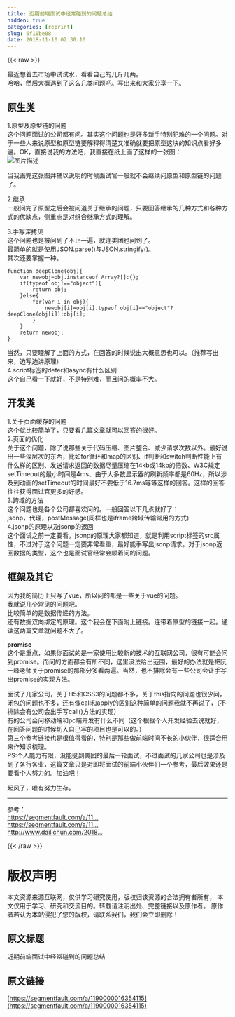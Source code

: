 ```yaml
---
title: 近期前端面试中经常碰到的问题总结
hidden: true
categories: [reprint]
slug: 6f10be08
date: 2018-11-10 02:30:10
---
```


{{< raw >}}
<p>&#x6700;&#x8FD1;&#x60F3;&#x7740;&#x53BB;&#x5E02;&#x573A;&#x4E2D;&#x8BD5;&#x8BD5;&#x6C34;&#xFF0C;&#x770B;&#x770B;&#x81EA;&#x5DF1;&#x7684;&#x51E0;&#x65A4;&#x51E0;&#x4E24;&#x3002;<br>&#x54C8;&#x54C8;&#xFF0C;&#x7136;&#x540E;&#x5927;&#x6982;&#x9047;&#x5230;&#x4E86;&#x8FD9;&#x4E48;&#x51E0;&#x7C7B;&#x95EE;&#x9898;&#x5427;&#x3002;&#x5199;&#x51FA;&#x6765;&#x548C;&#x5927;&#x5BB6;&#x5206;&#x4EAB;&#x4E00;&#x4E0B;&#x3002;</p><h2 id="articleHeader0">&#x539F;&#x751F;&#x7C7B;</h2><p>1.&#x539F;&#x578B;&#x53CA;&#x539F;&#x578B;&#x94FE;&#x7684;&#x95EE;&#x9898;<br>&#x8FD9;&#x4E2A;&#x95EE;&#x9898;&#x9762;&#x8BD5;&#x7684;&#x516C;&#x53F8;&#x90FD;&#x6709;&#x95EE;&#x3002;&#x5176;&#x5B9E;&#x8FD9;&#x4E2A;&#x95EE;&#x9898;&#x4E5F;&#x662F;&#x597D;&#x591A;&#x65B0;&#x624B;&#x7279;&#x522B;&#x72AF;&#x96BE;&#x7684;&#x4E00;&#x4E2A;&#x95EE;&#x9898;&#x3002;&#x5BF9;&#x4E8E;&#x4E00;&#x4E9B;&#x4EBA;&#x6765;&#x8BF4;&#x539F;&#x578B;&#x548C;&#x539F;&#x578B;&#x94FE;&#x8981;&#x89E3;&#x91CA;&#x5F97;&#x6E05;&#x695A;&#x53C8;&#x51C6;&#x786E;&#x5C31;&#x8981;&#x628A;&#x539F;&#x578B;&#x8FD9;&#x5757;&#x7684;&#x77E5;&#x8BC6;&#x70B9;&#x770B;&#x597D;&#x591A;&#x904D;&#x3002;OK&#xFF0C;&#x76F4;&#x63A5;&#x8BF4;&#x6211;&#x7684;&#x65B9;&#x6CD5;&#x5427;&#xFF0C;&#x6211;&#x76F4;&#x63A5;&#x5728;&#x7EB8;&#x4E0A;&#x753B;&#x4E86;&#x8FD9;&#x6837;&#x7684;&#x4E00;&#x5F20;&#x56FE;&#xFF1A;<br><span class="img-wrap"><img data-src="/img/bVbgMbB?w=764&amp;h=336" src="https://static.alili.tech/img/bVbgMbB?w=764&amp;h=336" alt="&#x56FE;&#x7247;&#x63CF;&#x8FF0;" title="&#x56FE;&#x7247;&#x63CF;&#x8FF0;" style="cursor:pointer;display:inline"></span></p><p>&#x5F53;&#x6211;&#x753B;&#x5B8C;&#x8FD9;&#x5F20;&#x56FE;&#x5E76;&#x8F85;&#x4EE5;&#x8BF4;&#x660E;&#x7684;&#x65F6;&#x5019;&#x9762;&#x8BD5;&#x5B98;&#x4E00;&#x822C;&#x5C31;&#x4E0D;&#x4F1A;&#x7EE7;&#x7EED;&#x95EE;&#x539F;&#x578B;&#x548C;&#x539F;&#x578B;&#x94FE;&#x7684;&#x95EE;&#x9898;&#x4E86;&#x3002;</p><p>2.&#x7EE7;&#x627F;<br>&#x4E00;&#x822C;&#x95EE;&#x5B8C;&#x4E86;&#x539F;&#x578B;&#x4E4B;&#x540E;&#x4F1A;&#x88AB;&#x95EE;&#x9053;&#x5173;&#x4E8E;&#x7EE7;&#x627F;&#x7684;&#x95EE;&#x9898;&#xFF0C;&#x53EA;&#x8981;&#x56DE;&#x7B54;&#x7EE7;&#x627F;&#x7684;&#x51E0;&#x79CD;&#x65B9;&#x5F0F;&#x548C;&#x5404;&#x79CD;&#x65B9;&#x5F0F;&#x7684;&#x4F18;&#x7F3A;&#x70B9;&#xFF0C;&#x4FA7;&#x91CD;&#x70B9;&#x662F;&#x5BF9;&#x7EC4;&#x5408;&#x7EE7;&#x627F;&#x65B9;&#x5F0F;&#x7684;&#x7406;&#x89E3;&#x3002;</p><p>3.&#x624B;&#x5199;&#x6DF1;&#x62F7;&#x8D1D;<br>&#x8FD9;&#x4E2A;&#x95EE;&#x9898;&#x4E5F;&#x662F;&#x88AB;&#x95EE;&#x5230;&#x4E86;&#x4E0D;&#x6B62;&#x4E00;&#x904D;&#xFF0C;&#x5C31;&#x8FDE;&#x7F8E;&#x56E2;&#x4E5F;&#x95EE;&#x5230;&#x4E86;&#x3002;<br>&#x6700;&#x7B80;&#x5355;&#x7684;&#x5C31;&#x662F;&#x4F7F;&#x7528;JSON.parse()&#x4E0E;JSON.stringify()&#x3002;<br>&#x5176;&#x6B21;&#x8FD8;&#x8981;&#x638C;&#x63E1;&#x4E00;&#x79CD;&#x3002;</p><div class="widget-codetool" style="display:none"><div class="widget-codetool--inner"><span class="selectCode code-tool" data-toggle="tooltip" data-placement="top" title="" data-original-title="&#x5168;&#x9009;"></span> <span type="button" class="copyCode code-tool" data-toggle="tooltip" data-placement="top" data-clipboard-text="function deepClone(obj){
    var newobj=obj.instanceof Array?[]:{};
    if(typeof obj!==&quot;object&quot;){
        return obj;
    }else{
        for(var i in obj){
            newobj[i]=obj[i].typeof obj[i]==&quot;object&quot;?deepClone(obj[i]):obj[i];
        }
    }
    return newobj;
}" title="" data-original-title="&#x590D;&#x5236;"></span> <span type="button" class="saveToNote code-tool" data-toggle="tooltip" data-placement="top" title="" data-original-title="&#x653E;&#x8FDB;&#x7B14;&#x8BB0;"></span></div></div><pre class="hljs haxe"><code><span class="hljs-function"><span class="hljs-keyword">function</span> <span class="hljs-title">deepClone</span></span>(obj){
    <span class="hljs-keyword">var</span> <span class="hljs-keyword">new</span><span class="hljs-type">obj</span>=obj.instanceof <span class="hljs-keyword">Array</span>?[]:<span class="hljs-type"></span>{};
    <span class="hljs-keyword">if</span>(typeof obj!==<span class="hljs-string">&quot;object&quot;</span>){
        <span class="hljs-keyword">return</span> obj;
    }<span class="hljs-keyword">else</span>{
        <span class="hljs-keyword">for</span>(<span class="hljs-keyword">var</span> i <span class="hljs-keyword">in</span> obj){
            <span class="hljs-keyword">new</span><span class="hljs-type">obj</span>[i]=obj[i].typeof obj[i]==<span class="hljs-string">&quot;object&quot;</span>?deepClone(obj[i]):<span class="hljs-type">obj</span>[i];
        }
    }
    <span class="hljs-keyword">return</span> <span class="hljs-keyword">new</span><span class="hljs-type">obj</span>;
}</code></pre><p>&#x5F53;&#x7136;&#xFF0C;&#x53EA;&#x8981;&#x7406;&#x89E3;&#x4E86;&#x4E0A;&#x9762;&#x7684;&#x65B9;&#x5F0F;&#xFF0C;&#x5728;&#x56DE;&#x7B54;&#x7684;&#x65F6;&#x5019;&#x8BF4;&#x51FA;&#x5927;&#x6982;&#x610F;&#x601D;&#x4E5F;&#x53EF;&#x4EE5;&#x3002;&#xFF08;&#x63A8;&#x8350;&#x5199;&#x51FA;&#x6765;&#xFF0C;&#x8FB9;&#x5199;&#x8FB9;&#x8BB2;&#x539F;&#x7406;&#xFF09;<br>4.script&#x6807;&#x7B7E;&#x7684;defer&#x548C;async&#x6709;&#x4EC0;&#x4E48;&#x533A;&#x522B;<br>&#x8FD9;&#x4E2A;&#x81EA;&#x5DF1;&#x770B;&#x4E00;&#x4E0B;&#x5C31;&#x597D;&#xFF0C;&#x4E0D;&#x662F;&#x7279;&#x522B;&#x96BE;&#xFF0C;&#x800C;&#x4E14;&#x95EE;&#x7684;&#x6982;&#x7387;&#x4E0D;&#x5927;&#x3002;</p><h2 id="articleHeader1">&#x5F00;&#x53D1;&#x7C7B;</h2><p>1.&#x5173;&#x4E8E;&#x9875;&#x9762;&#x7F13;&#x5B58;&#x7684;&#x95EE;&#x9898;<br>&#x8FD9;&#x4E2A;&#x5C31;&#x6BD4;&#x8F83;&#x7B80;&#x5355;&#x4E86;&#xFF0C;&#x53EA;&#x8981;&#x770B;&#x51E0;&#x7BC7;&#x6587;&#x7AE0;&#x5C31;&#x53EF;&#x4EE5;&#x56DE;&#x7B54;&#x7684;&#x5F88;&#x597D;&#x3002;<br>2.&#x9875;&#x9762;&#x7684;&#x4F18;&#x5316;<br>&#x5173;&#x4E8E;&#x8FD9;&#x4E2A;&#x95EE;&#x9898;&#xFF0C;&#x9664;&#x4E86;&#x8BF4;&#x90A3;&#x4E9B;&#x5173;&#x4E8E;&#x4EE3;&#x7801;&#x538B;&#x7F29;&#x3001;&#x56FE;&#x7247;&#x6574;&#x5408;&#x3001;&#x51CF;&#x5C11;&#x8BF7;&#x6C42;&#x6B21;&#x6570;&#x4EE5;&#x5916;&#x3002;&#x6700;&#x597D;&#x8BF4;&#x51FA;&#x4E00;&#x4E9B;&#x6DF1;&#x5C42;&#x6B21;&#x7684;&#x4E1C;&#x897F;&#xFF0C;&#x6BD4;&#x5982;for&#x5FAA;&#x73AF;&#x548C;map&#x7684;&#x533A;&#x522B;&#x3001;if&#x5224;&#x65AD;&#x548C;switch&#x5224;&#x65AD;&#x6027;&#x80FD;&#x4E0A;&#x6709;&#x4EC0;&#x4E48;&#x6837;&#x7684;&#x533A;&#x522B;&#x3001;&#x53D1;&#x9001;&#x8BF7;&#x6C42;&#x8FD4;&#x56DE;&#x7684;&#x6570;&#x636E;&#x5C3D;&#x91CF;&#x538B;&#x7F29;&#x5728;14kb&#x6216;14kb&#x7684;&#x500D;&#x6570;&#x3001;W3C&#x89C4;&#x5B9A;setTimeout&#x7684;&#x6700;&#x5C0F;&#x65F6;&#x95F4;&#x662F;4ms&#x3001;&#x7531;&#x4E8E;&#x5927;&#x591A;&#x6570;&#x663E;&#x793A;&#x5668;&#x7684;&#x5237;&#x65B0;&#x9891;&#x7387;&#x90FD;&#x662F;60Hz&#xFF0C;&#x6240;&#x4EE5;&#x6D89;&#x53CA;&#x5230;&#x52A8;&#x753B;&#x7684;setTimeout&#x7684;&#x65F6;&#x95F4;&#x6700;&#x597D;&#x4E0D;&#x8981;&#x4F4E;&#x4E8E;16.7ms&#x7B49;&#x7B49;&#x8FD9;&#x6837;&#x7684;&#x56DE;&#x7B54;&#x3002;&#x8FD9;&#x6837;&#x7684;&#x56DE;&#x7B54;&#x5F80;&#x5F80;&#x83B7;&#x5F97;&#x9762;&#x8BD5;&#x5B98;&#x66F4;&#x591A;&#x7684;&#x597D;&#x611F;&#x3002;<br>3.&#x8DE8;&#x57DF;&#x7684;&#x65B9;&#x6CD5;<br>&#x8FD9;&#x4E2A;&#x95EE;&#x9898;&#x4E5F;&#x662F;&#x5404;&#x4E2A;&#x516C;&#x53F8;&#x90FD;&#x559C;&#x6B22;&#x95EE;&#x7684;&#x3002;&#x4E00;&#x822C;&#x56DE;&#x7B54;&#x4EE5;&#x4E0B;&#x51E0;&#x70B9;&#x5C31;&#x597D;&#x4E86;&#xFF1A;<br>jsonp&#xFF0C;&#x4EE3;&#x7406;&#xFF0C;postMessage(&#x540C;&#x6837;&#x4E5F;&#x662F;iframe&#x8DE8;&#x57DF;&#x4F20;&#x8F93;&#x5E38;&#x7528;&#x7684;&#x65B9;&#x5F0F;)<br>4.jsonp&#x7684;&#x539F;&#x7406;&#x4EE5;&#x53CA;jsonp&#x7684;&#x8FD4;&#x56DE;<br>&#x8FD9;&#x4E2A;&#x9762;&#x8BD5;&#x4E4B;&#x524D;&#x4E00;&#x5B9A;&#x8981;&#x770B;&#xFF0C;jsonp&#x7684;&#x539F;&#x7406;&#x5927;&#x5BB6;&#x90FD;&#x77E5;&#x9053;&#xFF0C;&#x5C31;&#x662F;&#x5229;&#x7528;script&#x6807;&#x7B7E;&#x7684;src&#x5C5E;&#x6027;&#xFF0C;&#x4E0D;&#x8FC7;&#x5BF9;&#x4E8E;&#x8FD9;&#x4E2A;&#x95EE;&#x9898;&#x4E00;&#x5B9A;&#x8981;&#x975E;&#x5E38;&#x770B;&#x91CD;&#xFF0C;&#x6700;&#x597D;&#x80FD;&#x624B;&#x5199;&#x51FA;jsonp&#x8BF7;&#x6C42;&#x3002;&#x5BF9;&#x4E8E;jsonp&#x8FD4;&#x56DE;&#x6570;&#x636E;&#x7684;&#x7C7B;&#x578B;&#xFF0C;&#x8FD9;&#x4E2A;&#x4E5F;&#x662F;&#x9762;&#x8BD5;&#x5B98;&#x7ECF;&#x5E38;&#x4F1A;&#x987A;&#x7740;&#x95EE;&#x7684;&#x95EE;&#x9898;&#x3002;</p><h2 id="articleHeader2">&#x6846;&#x67B6;&#x53CA;&#x5176;&#x5B83;</h2><p>&#x56E0;&#x4E3A;&#x6211;&#x7684;&#x7B80;&#x5386;&#x4E0A;&#x53EA;&#x5199;&#x4E86;vue&#xFF0C;&#x6240;&#x4EE5;&#x95EE;&#x7684;&#x90FD;&#x662F;&#x4E00;&#x4E9B;&#x5173;&#x4E8E;vue&#x7684;&#x95EE;&#x9898;&#x3002;<br>&#x6211;&#x5C31;&#x8BF4;&#x51E0;&#x4E2A;&#x5E38;&#x89C1;&#x7684;&#x95EE;&#x9898;&#x5427;&#x3002;<br>&#x6BD4;&#x8F83;&#x7B80;&#x5355;&#x7684;&#x662F;&#x6570;&#x636E;&#x4F20;&#x9012;&#x7684;&#x65B9;&#x6CD5;&#x3002;<br>&#x8FD8;&#x6709;&#x6570;&#x636E;&#x53CC;&#x5411;&#x7ED1;&#x5B9A;&#x7684;&#x539F;&#x7406;&#x3002;&#x8FD9;&#x4E2A;&#x6211;&#x4F1A;&#x5728;&#x4E0B;&#x9762;&#x9644;&#x4E0A;&#x94FE;&#x63A5;&#x3002;&#x8FDE;&#x5E26;&#x7740;&#x539F;&#x578B;&#x7684;&#x94FE;&#x63A5;&#x4E00;&#x8D77;&#x3002;&#x901A;&#x8BFB;&#x8FD9;&#x4E24;&#x7BC7;&#x6587;&#x7AE0;&#x5C31;&#x95EE;&#x9898;&#x4E0D;&#x5927;&#x4E86;&#x3002;</p><p><strong>promise</strong><br>&#x8FD9;&#x4E2A;&#x662F;&#x91CD;&#x70B9;&#xFF0C;&#x5982;&#x679C;&#x4F60;&#x9762;&#x8BD5;&#x7684;&#x662F;&#x4E00;&#x5BB6;&#x4F7F;&#x7528;&#x6BD4;&#x8F83;&#x65B0;&#x7684;&#x6280;&#x672F;&#x7684;&#x4E92;&#x8054;&#x7F51;&#x516C;&#x53F8;&#xFF0C;&#x5F88;&#x6709;&#x53EF;&#x80FD;&#x4F1A;&#x95EE;&#x5230;promise&#x3002;&#x800C;&#x95EE;&#x7684;&#x65B9;&#x9762;&#x90FD;&#x4F1A;&#x6709;&#x6240;&#x4E0D;&#x540C;&#xFF0C;&#x8FD9;&#x91CC;&#x6CA1;&#x6CD5;&#x7ED9;&#x51FA;&#x8303;&#x56F4;&#xFF0C;&#x6700;&#x597D;&#x7684;&#x529E;&#x6CD5;&#x5C31;&#x662F;&#x628A;&#x962E;&#x4E00;&#x5CF0;&#x8001;&#x5E08;&#x5173;&#x4E8E;promise&#x7684;&#x90A3;&#x90E8;&#x5206;&#x591A;&#x770B;&#x4E24;&#x904D;&#x3002;&#x5F53;&#x7136;&#xFF0C;&#x4E5F;&#x4E0D;&#x6392;&#x9664;&#x4F1A;&#x6709;&#x4E00;&#x4E9B;&#x516C;&#x53F8;&#x4F1A;&#x8BA9;&#x624B;&#x5199;&#x51FA;promise&#x7684;&#x5B9E;&#x73B0;&#x65B9;&#x6CD5;&#x3002;</p><p>&#x9762;&#x8BD5;&#x4E86;&#x51E0;&#x5BB6;&#x516C;&#x53F8;&#xFF0C;&#x5173;&#x4E8E;H5&#x548C;CSS3&#x7684;&#x95EE;&#x9898;&#x90FD;&#x4E0D;&#x591A;&#xFF0C;&#x5173;&#x4E8E;this&#x6307;&#x5411;&#x7684;&#x95EE;&#x9898;&#x4E5F;&#x5F88;&#x5C11;&#x95EE;&#xFF0C;&#x95ED;&#x5305;&#x7684;&#x95EE;&#x9898;&#x4E5F;&#x4E0D;&#x591A;&#xFF0C;&#x8FD8;&#x6709;&#x50CF;call&#x548C;apply&#x7684;&#x533A;&#x522B;&#x8FD9;&#x79CD;&#x7B80;&#x5355;&#x7684;&#x95EE;&#x9898;&#x6211;&#x5C31;&#x4E0D;&#x518D;&#x8BF4;&#x4E86;&#xFF0C;&#xFF08;&#x4E0D;&#x6392;&#x9664;&#x4F1A;&#x6709;&#x516C;&#x53F8;&#x4F1A;&#x51FA;&#x624B;&#x5199;call()&#x65B9;&#x6CD5;&#x7684;&#x5B9E;&#x73B0;&#xFF09;<br>&#x6709;&#x7684;&#x516C;&#x53F8;&#x4F1A;&#x95EE;&#x79FB;&#x52A8;&#x7AEF;&#x548C;pc&#x7AEF;&#x5F00;&#x53D1;&#x6709;&#x4EC0;&#x4E48;&#x4E0D;&#x540C;&#xFF08;&#x8FD9;&#x4E2A;&#x6839;&#x636E;&#x4E2A;&#x4EBA;&#x5F00;&#x53D1;&#x7ECF;&#x9A8C;&#x53BB;&#x8BF4;&#x5C31;&#x597D;&#xFF0C;&#x5728;&#x56DE;&#x7B54;&#x95EE;&#x9898;&#x7684;&#x65F6;&#x5019;&#x5207;&#x5165;&#x81EA;&#x5DF1;&#x5199;&#x7684;&#x9879;&#x76EE;&#x4E5F;&#x662F;&#x53EF;&#x4EE5;&#x7684;&#x3002;&#xFF09;<br>&#x7B2C;&#x4E09;&#x4E2A;&#x53C2;&#x8003;&#x94FE;&#x63A5;&#x4E5F;&#x662F;&#x5F88;&#x503C;&#x5F97;&#x770B;&#x7684;&#xFF0C;&#x7279;&#x522B;&#x662F;&#x90A3;&#x4E9B;&#x505A;&#x524D;&#x7AEF;&#x65F6;&#x95F4;&#x4E0D;&#x957F;&#x7684;&#x5C0F;&#x4F19;&#x4F34;&#xFF0C;&#x5F88;&#x9002;&#x5408;&#x7528;&#x6765;&#x4F5C;&#x77E5;&#x8BC6;&#x68B3;&#x7406;&#x3002;<br>PS:&#x4E2A;&#x4EBA;&#x80FD;&#x529B;&#x6709;&#x9650;&#xFF0C;&#x6CA1;&#x80FD;&#x633A;&#x5230;&#x7F8E;&#x56E2;&#x7684;&#x6700;&#x540E;&#x4E00;&#x8F6E;&#x9762;&#x8BD5;&#xFF0C;&#x4E0D;&#x8FC7;&#x9762;&#x8BD5;&#x7684;&#x51E0;&#x5BB6;&#x516C;&#x53F8;&#x4E5F;&#x662F;&#x6D89;&#x53CA;&#x5230;&#x4E86;&#x5404;&#x884C;&#x5404;&#x4E1A;&#xFF0C;&#x8FD9;&#x7BC7;&#x6587;&#x7AE0;&#x53EA;&#x662F;&#x5BF9;&#x5373;&#x5C06;&#x9762;&#x8BD5;&#x7684;&#x524D;&#x7AEF;&#x5C0F;&#x4F19;&#x4F34;&#x4EEC;&#x4E00;&#x4E2A;&#x53C2;&#x8003;&#xFF0C;&#x6700;&#x540E;&#x6548;&#x679C;&#x8FD8;&#x662F;&#x8981;&#x770B;&#x4E2A;&#x4EBA;&#x52AA;&#x529B;&#x7684;&#x3002;&#x52A0;&#x6CB9;&#x5427;&#xFF01;</p><p>&#x8D77;&#x98CE;&#x4E86;&#xFF0C;&#x552F;&#x6709;&#x52AA;&#x529B;&#x751F;&#x5B58;&#x3002;</p><hr><p>&#x53C2;&#x8003;&#xFF1A;<br><a href="https://segmentfault.com/a/1190000011880268">https://segmentfault.com/a/11...</a><br><a href="https://segmentfault.com/a/1190000011810435" target="_blank">https://segmentfault.com/a/11...</a><br><a href="http://www.dailichun.com/2018/03/12/whenyouenteraurl.html" rel="nofollow noreferrer" target="_blank">http://www.dailichun.com/2018...</a></p>
{{< /raw >}}

# 版权声明
本文资源来源互联网，仅供学习研究使用，版权归该资源的合法拥有者所有，
本文仅用于学习、研究和交流目的。转载请注明出处、完整链接以及原作者。
原作者若认为本站侵犯了您的版权，请联系我们，我们会立即删除！

## 原文标题
近期前端面试中经常碰到的问题总结

## 原文链接
[https://segmentfault.com/a/1190000016354115](https://segmentfault.com/a/1190000016354115)

